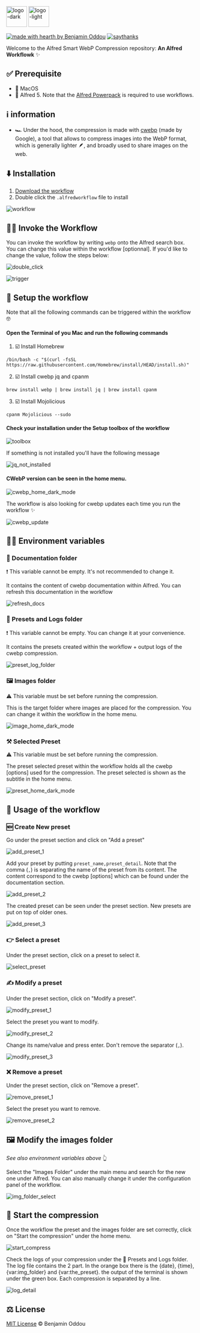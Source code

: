 <img src="public/icon_dark_mode.png#gh-dark-mode-only" alt="logo-dark" height="55"/>
<img src="public/icon_light_mode.png#gh-light-mode-only" alt="logo-light" height="55"/>

[![made with hearth by Benjamin Oddou](https://img.shields.io/badge/made%20with%20%E2%99%A5%20by-benjamin%20oddou-f4bd41.svg?style=flat)](https://github.com/BenjaminOddou)
[![saythanks](https://img.shields.io/badge/say-thanks-add19c.svg?style=flat)](https://saythanks.io/to/BenjaminOddou)

Welcome to the Alfred Smart WebP Compression repository: **An Alfred Workflowk** ✨

## ✅ Prerequisite

* 🍎 MacOS
* 🎩 Alfred 5. Note that the [Alfred Powerpack](https://www.alfredapp.com/powerpack/) is required to use workflows.

## ℹ️ information

* 🏎️ Under the hood, the compression is made with [cwebp](https://developers.google.com/speed/webp/docs/cwebp) (made by Google), a tool that allows to compress images into the WebP format, which is generally lighter 🪶, and broadly used to share images on the web.

## ⬇️ Installation

1. [Download the workflow](https://github.com/BenjaminOddou/alfred-smart-webp-compression/releases/latest)
2. Double click the `.alfredworkflow` file to install

![workflow](src/images/workflow.png)

## 🧙‍♂️ Invoke the Workflow

You can invoke the workflow by writing `webp` onto the Alfred search box. You can change this value within the workflow [optionnal]. If you'd like to change the value, follow the steps below:

![double_click](src/images/double_click.png)

![trigger](src/images/trigger.png)

## 🧰 Setup the workflow

Note that all the following commands can be triggered within the workflow 🤓

#### Open the Terminal of you Mac and run the following commands

1. ☑️ Install Homebrew

```shell
/bin/bash -c "$(curl -fsSL https://raw.githubusercontent.com/Homebrew/install/HEAD/install.sh)"
```

2. ☑️ Install cwebp jq and cpanm

```shell
brew install webp | brew install jq | brew install cpanm
```

3. ☑️ Install Mojolicious

```shell
cpanm Mojolicious --sudo
```
 
#### Check your installation under the Setup toolbox of the workflow

![toolbox](src/images/toolbox_dark_mode.png)

If something is not installed you'll have the following message

![jq_not_installed](src/images/jq_not_installed.png)

#### CWebP version can be seen in the home menu.

![cwebp_home_dark_mode](src/images/cwebp_home_dark_mode.png)

 The workflow is also looking for cwebp updates each time you run the workflow ✨

![cwebp_update](src/images/cwebp_update.png)

## 👷‍♂️ Environment variables

### 📖 Documentation folder

❗ This variable cannot be empty. It's not recommended to change it.

It contains the content of cwebp documentation within Alfred. You can refresh this documentation in the workflow

![refresh_docs](src/images/refresh_docs_dark_mode.png)

### 📂 Presets and Logs folder

❗ This variable cannot be empty. You can change it at your convenience.

It contains the presets created within the workflow + output logs of the cwebp compression.

![preset_log_folder](src/images/preset_log_folder.png)

### 🖼️ Images folder

⚠️ This variable must be set before running the compression.

This is the target folder where images are placed for the compression. You can change it within the workflow in the home menu.

![image_home_dark_mode](src/images/image_home_dark_mode.png)

### ⚒️ Selected Preset

⚠️ This variable must be set before running the compression.

The preset selected preset within the workflow holds all the cwebp [options] used for the compression. The preset selected is shown as the subtitle in the home menu.

![preset_home_dark_mode](src/images/preset_home_dark_mode.png)

## 🤖 Usage of the workflow

### 🆕 Create New preset

Go under the preset section and click on "Add a preset"

![add_preset_1](src/images/add_preset_1.png)

Add your preset by putting `preset_name,preset_detail`. Note that the comma (`,`) is separating the name of the preset from its content. The content correspond to the cwebp [options] which can be found under the documentation section.

![add_preset_2](src/images/add_preset_2.png)

The created preset can be seen under the preset section. New presets are put on top of older ones.

![add_preset_3](src/images/add_preset_3.png)

### 👉 Select a preset

Under the preset section, click on a preset to select it.

![select_preset](src/images/select_preset.png)

### ✍️ Modify a preset

Under the preset section, click on "Modify a preset".

![modify_preset_1](src/images/modify_preset_1.png)

Select the preset you want to modify.

![modify_preset_2](src/images/modify_preset_2.png)

Change its name/value and press enter. Don't remove the separator (`,`).

![modify_preset_3](src/images/modify_preset_3.png)

### ❌ Remove a preset

Under the preset section, click on "Remove a preset".

![remove_preset_1](src/images/remove_preset_1.png)

Select the preset you want to remove.

![remove_preset_2](src/images/remove_preset_2.png)

## 🖼️ Modify the images folder

*See also environment variables above* 👆

Select the "Images Folder" under the main menu and search for the new one under Alfred. You can also manually change it under the configuration panel of the workflow.

![img_folder_select](src/images/img_folder_select.png)

## 🚀 Start the compression

Once the workflow the preset and the images folder are set correctly, click on "Start the compression" under the home menu.

![start_compress](src/images/start_compress.png)

Check the logs of your compression under the 📂 Presets and Logs folder. The log file contains the 2 part. In the orange box there is the {date}, {time}, {var:img_folder} and {var:the_preset}. the output of the terminal is shown under the green box. Each compression is separated by a line.

![log_detail](src/images/log_detail.png)

## ⚖️ License

[MIT License](LICENSE.md) © Benjamin Oddou
